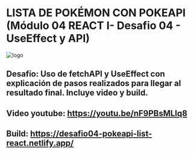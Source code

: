 # LISTA DE POKÉMON CON POKEAPI (Módulo 04 REACT I- Desafio 04 - UseEffect y API)
![logo](https://user-images.githubusercontent.com/59831642/226807881-2f59fa48-d599-4c45-ae17-3805ee619899.PNG)
## Desafío: Uso de fetchAPI y UseEffect con explicación de pasos realizados para llegar al resultado final. Incluye video y build.
## Video youtube: https://youtu.be/nF9PBsMLlq8
## Build: https://desafio04-pokeapi-list-react.netlify.app/

